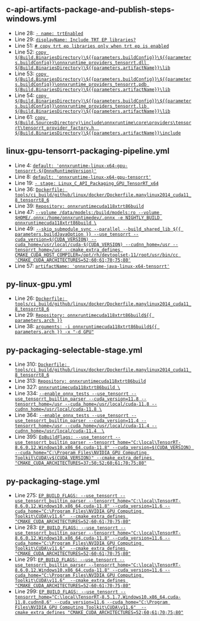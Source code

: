 ## c-api-artifacts-package-and-publish-steps-windows.yml
- Line 28: [`- name: trtEnabled`](https://github.com/microsoft/onnxruntime/blob/master/c-api-artifacts-package-and-publish-steps-windows.yml#L28)
- Line 29: [`displayName: Include TRT EP libraries?`](https://github.com/microsoft/onnxruntime/blob/master/c-api-artifacts-package-and-publish-steps-windows.yml#L29)
- Line 51: [`# copy trt ep libraries only when trt ep is enabled`](https://github.com/microsoft/onnxruntime/blob/master/c-api-artifacts-package-and-publish-steps-windows.yml#L51)
- Line 52: [`copy $(Build.BinariesDirectory)\${{parameters.buildConfig}}\${{parameters.buildConfig}}\onnxruntime_providers_tensorrt.dll $(Build.BinariesDirectory)\${{parameters.artifactName}}\lib`](https://github.com/microsoft/onnxruntime/blob/master/c-api-artifacts-package-and-publish-steps-windows.yml#L52)
- Line 53: [`copy $(Build.BinariesDirectory)\${{parameters.buildConfig}}\${{parameters.buildConfig}}\onnxruntime_providers_tensorrt.pdb $(Build.BinariesDirectory)\${{parameters.artifactName}}\lib`](https://github.com/microsoft/onnxruntime/blob/master/c-api-artifacts-package-and-publish-steps-windows.yml#L53)
- Line 54: [`copy $(Build.BinariesDirectory)\${{parameters.buildConfig}}\${{parameters.buildConfig}}\onnxruntime_providers_tensorrt.lib $(Build.BinariesDirectory)\${{parameters.artifactName}}\lib`](https://github.com/microsoft/onnxruntime/blob/master/c-api-artifacts-package-and-publish-steps-windows.yml#L54)
- Line 61: [`copy $(Build.SourcesDirectory)\include\onnxruntime\core\providers\tensorrt\tensorrt_provider_factory.h  $(Build.BinariesDirectory)\${{parameters.artifactName}}\include`](https://github.com/microsoft/onnxruntime/blob/master/c-api-artifacts-package-and-publish-steps-windows.yml#L61)

## linux-gpu-tensorrt-packaging-pipeline.yml
- Line 4: [`default: 'onnxruntime-linux-x64-gpu-tensorrt-$(OnnxRuntimeVersion)'`](https://github.com/microsoft/onnxruntime/blob/master/linux-gpu-tensorrt-packaging-pipeline.yml#L4)
- Line 8: [`default: 'onnxruntime-linux-x64-gpu-tensorrt'`](https://github.com/microsoft/onnxruntime/blob/master/linux-gpu-tensorrt-packaging-pipeline.yml#L8)
- Line 19: [`- stage: Linux_C_API_Packaging_GPU_TensorRT_x64`](https://github.com/microsoft/onnxruntime/blob/master/linux-gpu-tensorrt-packaging-pipeline.yml#L19)
- Line 36: [`Dockerfile: tools/ci_build/github/linux/docker/Dockerfile.manylinux2014_cuda11_8_tensorrt8_6`](https://github.com/microsoft/onnxruntime/blob/master/linux-gpu-tensorrt-packaging-pipeline.yml#L36)
- Line 39: [`Repository: onnxruntimecuda118xtrt86build`](https://github.com/microsoft/onnxruntime/blob/master/linux-gpu-tensorrt-packaging-pipeline.yml#L39)
- Line 47: [`--volume /data/models:/build/models:ro --volume $HOME/.onnx:/home/onnxruntimedev/.onnx -e NIGHTLY_BUILD onnxruntimecuda118xtrt86build \`](https://github.com/microsoft/onnxruntime/blob/master/linux-gpu-tensorrt-packaging-pipeline.yml#L47)
- Line 49: [`--skip_submodule_sync --parallel --build_shared_lib ${{ parameters.buildJavaOption }} --use_tensorrt --cuda_version=$(CUDA_VERSION) --cuda_home=/usr/local/cuda-$(CUDA_VERSION) --cudnn_home=/usr --tensorrt_home=/usr --cmake_extra_defines CMAKE_CUDA_HOST_COMPILER=/opt/rh/devtoolset-11/root/usr/bin/cc 'CMAKE_CUDA_ARCHITECTURES=52;60;61;70;75;80'`](https://github.com/microsoft/onnxruntime/blob/master/linux-gpu-tensorrt-packaging-pipeline.yml#L49)
- Line 57: [`artifactName: 'onnxruntime-java-linux-x64-tensorrt'`](https://github.com/microsoft/onnxruntime/blob/master/linux-gpu-tensorrt-packaging-pipeline.yml#L57)

## py-linux-gpu.yml
- Line 26: [`Dockerfile: tools/ci_build/github/linux/docker/Dockerfile.manylinux2014_cuda11_8_tensorrt8_6`](https://github.com/microsoft/onnxruntime/blob/master/py-linux-gpu.yml#L26)
- Line 29: [`Repository: onnxruntimecuda118xtrt86build${{ parameters.arch }}`](https://github.com/microsoft/onnxruntime/blob/master/py-linux-gpu.yml#L29)
- Line 38: [`arguments: -i onnxruntimecuda118xtrt86build${{ parameters.arch }} -x "-d GPU"`](https://github.com/microsoft/onnxruntime/blob/master/py-linux-gpu.yml#L38)

## py-packaging-selectable-stage.yml
- Line 310: [`Dockerfile: tools/ci_build/github/linux/docker/Dockerfile.manylinux2014_cuda11_8_tensorrt8_6`](https://github.com/microsoft/onnxruntime/blob/master/py-packaging-selectable-stage.yml#L310)
- Line 313: [`Repository: onnxruntimecuda118xtrt86build`](https://github.com/microsoft/onnxruntime/blob/master/py-packaging-selectable-stage.yml#L313)
- Line 327: [`onnxruntimecuda118xtrt86build \`](https://github.com/microsoft/onnxruntime/blob/master/py-packaging-selectable-stage.yml#L327)
- Line 334: [`--enable_onnx_tests --use_tensorrt --use_tensorrt_builtin_parser --cuda_version=11.8 --tensorrt_home=/usr --cuda_home=/usr/local/cuda-11.8 --cudnn_home=/usr/local/cuda-11.8 \`](https://github.com/microsoft/onnxruntime/blob/master/py-packaging-selectable-stage.yml#L334)
- Line 364: [`--enable_onnx_tests --use_tensorrt --use_tensorrt_builtin_parser --cuda_version=11.4 --tensorrt_home=/usr --cuda_home=/usr/local/cuda-11.4 --cudnn_home=/usr/local/cuda-11.4  \`](https://github.com/microsoft/onnxruntime/blob/master/py-packaging-selectable-stage.yml#L364)
- Line 395: [`EpBuildFlags: --use_tensorrt --use_tensorrt_builtin_parser --tensorrt_home="C:\local\TensorRT-8.6.0.12.Windows10.x86_64.cuda-11.8" --cuda_version=$(CUDA_VERSION) --cuda_home="C:\Program Files\NVIDIA GPU Computing Toolkit\CUDA\v$(CUDA_VERSION)" --cmake_extra_defines "CMAKE_CUDA_ARCHITECTURES=37;50;52;60;61;70;75;80"`](https://github.com/microsoft/onnxruntime/blob/master/py-packaging-selectable-stage.yml#L395)

## py-packaging-stage.yml
- Line 275: [`EP_BUILD_FLAGS: --use_tensorrt --use_tensorrt_builtin_parser --tensorrt_home="C:\local\TensorRT-8.6.0.12.Windows10.x86_64.cuda-11.8" --cuda_version=11.6 --cuda_home="C:\Program Files\NVIDIA GPU Computing Toolkit\CUDA\v11.6"  --cmake_extra_defines "CMAKE_CUDA_ARCHITECTURES=52;60;61;70;75;80"`](https://github.com/microsoft/onnxruntime/blob/master/py-packaging-stage.yml#L275)
- Line 283: [`EP_BUILD_FLAGS: --use_tensorrt --use_tensorrt_builtin_parser --tensorrt_home="C:\local\TensorRT-8.6.0.12.Windows10.x86_64.cuda-11.8" --cuda_version=11.6 --cuda_home="C:\Program Files\NVIDIA GPU Computing Toolkit\CUDA\v11.6"  --cmake_extra_defines "CMAKE_CUDA_ARCHITECTURES=52;60;61;70;75;80"`](https://github.com/microsoft/onnxruntime/blob/master/py-packaging-stage.yml#L283)
- Line 291: [`EP_BUILD_FLAGS: --use_tensorrt --use_tensorrt_builtin_parser --tensorrt_home="C:\local\TensorRT-8.6.0.12.Windows10.x86_64.cuda-11.8" --cuda_version=11.6 --cuda_home="C:\Program Files\NVIDIA GPU Computing Toolkit\CUDA\v11.6"  --cmake_extra_defines "CMAKE_CUDA_ARCHITECTURES=52;60;61;70;75;80"`](https://github.com/microsoft/onnxruntime/blob/master/py-packaging-stage.yml#L291)
- Line 299: [`EP_BUILD_FLAGS: --use_tensorrt --tensorrt_home="C:\local\TensorRT-8.5.1.7.Windows10.x86_64.cuda-11.8.cudnn8.6" --cuda_version=11.6 --cuda_home="C:\Program Files\NVIDIA GPU Computing Toolkit\CUDA\v11.6"  --cmake_extra_defines "CMAKE_CUDA_ARCHITECTURES=52;60;61;70;75;80"`](https://github.com/microsoft/onnxruntime/blob/master/py-packaging-stage.yml#L299)

